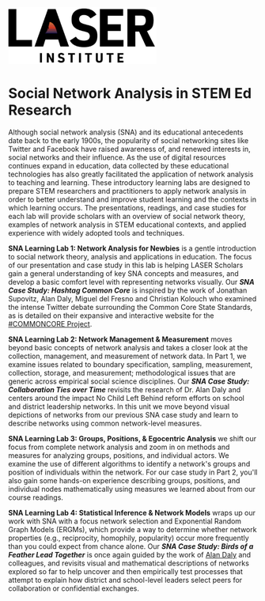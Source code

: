 <img src="lab-4/img/laser-logo.jpg" width="300"/>

# Social Network Analysis in STEM Ed Research

Although social network analysis (SNA) and its educational antecedents date back to the early 1900s, the popularity of social networking sites like Twitter and Facebook have raised awareness of, and renewed interests in, social networks and their influence. As the use of digital resources continues expand in education, data collected by these educational technologies has also greatly facilitated the application of network analysis to teaching and learning. These introductory learning labs are designed to prepare STEM researchers and practitioners to apply network analysis in order to better understand and improve student learning and the contexts in which learning occurs. The presentations, readings, and case studies for each lab will provide scholars with an overview of social network theory, examples of network analysis in STEM educational contexts, and applied experience with widely adopted tools and techniques.

**SNA Learning Lab 1: Network Analysis for Newbies** is a gentle introduction to social network theory, analysis and applications in education. The focus of our presentation and case study in this lab is helping LASER Scholars gain a general understanding of key SNA concepts and measures, and develop a basic comfort level with representing networks visually. Our ***SNA Case Study: Hashtag Common Core*** is inspired by the work of Jonathan Supovitz, Alan Daly, Miguel del Fresno and Christian Kolouch who examined the intense Twitter debate surrounding the Common Core State Standards, as is detailed on their expansive and interactive website for the [#COMMONCORE Project](https://www.hashtagcommoncore.com/).

**SNA Learning Lab 2: Network Management & Measurement** moves beyond basic concepts of network analysis and takes a closer look at the collection, management, and measurement of network data. In Part 1, we examine issues related to boundary specification, sampling, measurement, collection, storage, and measurement; methodological issues that are generic across empirical social science disciplines. Our ***SNA Case Study: Collaboration Ties over Time*** revisits the research of Dr. Alan Daly and centers around the impact No Child Left Behind reform efforts on school and district leadership networks. In this unit we move beyond visual depictions of networks from our previous SNA case study and learn to describe networks using common network-level measures.

**SNA Learning Lab 3: Groups, Positions, & Egocentric Analysis** we shift our focus from complete network analysis and zoom in on methods and measures for analyzing groups, positions, and individual actors. We examine the use of different algorithms to identify a network's groups and position of individuals within the network. For our case study in Part 2, you'll also gain some hands-on experience describing groups, positions, and individual nodes mathematically using measures we learned about from our course readings.

**SNA Learning Lab 4: Statistical Inference & Network Models** wraps up our work with SNA with a focus network selection and Exponential Random Graph Models (ERGMs), which provide a way to determine whether network properties (e.g., reciprocity, homophily, popularity) occur more frequently than you could expect from chance alone. Our ***SNA Case Study: Birds of a Feather Lead Together*** is once again guided by the work of [Alan Daly](https://scholar.google.com/citations?user=zgbarXQAAAAJ&hl=en&oi=ao) and colleagues, and revisits visual and mathematical descriptions of networks explored so far to help uncover and then empirically test processes that attempt to explain how district and school-level leaders select peers for collaboration or confidential exchanges.
